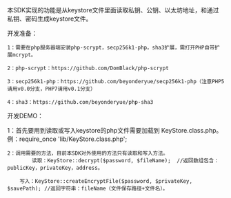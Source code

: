 ﻿本SDK实现的功能是从keystore文件里面读取私钥、公钥、以太坊地址，和通过私钥、密码生成keystore文件。



开发准备：

	1：需要在php服务器端安装php-scrypt，secp256k1-php，sha3扩展，需打开PHP自带扩展mcrypt。

	2：php-scrypt：https://github.com/DomBlack/php-scrypt

	3：secp256k1-php：https://github.com/beyonderyue/secp256k1-php（注意PHP5请用v0.0分支，PHP7请用v0.1分支）

	4：sha3：https://github.com/beyonderyue/php-sha3



开发DEMO：
	
1：首先要用到读取或写入keystore的php文件需要加载到 KeyStore.class.php。
	例：require_once 'lib/KeyStore.class.php';

	2：调用需要的方法，目前本SDK对外使用的方法只有读取和写入方法。
			读取：KeyStore::decrypt($password, $fileName);  //返回数组包含：publicKey，privateKey，address。
	
		写入：KeyStore::createEncryptFile($password, $privateKey, $savePath); //返回字符串：fileName（文件保存路径+文件名）。
